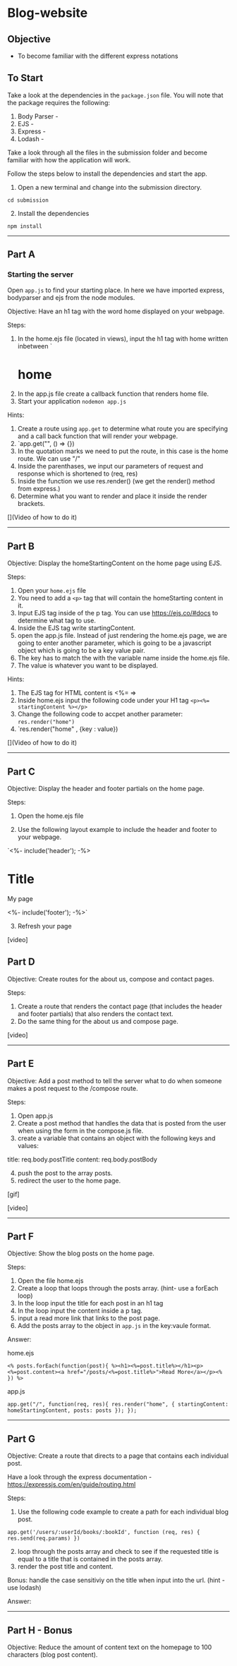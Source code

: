 # Blog-website

## Objective

- To become familiar with the different express notations

## To Start

Take a look at the dependencies in the `package.json` file. You will note that the package requires the following:

1. Body Parser -
2. EJS -
3. Express -
4. Lodash -

Take a look through all the files in the submission folder and become familiar with how the application will work.

Follow the steps below to install the dependencies and start the app.

1. Open a new terminal and change into the submission directory.

`cd submission`

2. Install the dependencies

`npm install`

---

## Part A

### Starting the server

Open `app.js` to find your starting place. In here we have imported express, bodyparser and ejs from the node modules.

Objective: Have an h1 tag with the word home displayed on your webpage.

Steps:

1. In the home.ejs file (located in views), input the h1 tag with home written inbetween `<h1>home</h1>
2. In the app.js file create a callback function that renders home file.
3. Start your application `nodemon app.js`

[](image)

Hints:

1. Create a route using `app.get` to determine what route you are specifying and a call back function that will render your webpage.
2. `app.get("", () => {})
3. In the quotation marks we need to put the route, in this case is the home route. We can use "/"
4. Inside the parenthases, we input our parameters of request and response which is shortened to (req, res)
5. Inside the function we use res.render() (we get the render() method from express.)
6. Determine what you want to render and place it inside the render brackets.

[](Video of how to do it)

---

## Part B

Objective: Display the homeStartingContent on the home page using EJS.

Steps:

1. Open your `home.ejs` file
2. You need to add a `<p>` tag that will contain the homeStarting content in it.
3. Input EJS tag inside of the p tag. You can use https://ejs.co/#docs to determine what tag to use.
4. Inside the EJS tag write startingContent.
5. open the app.js file. Instead of just rendering the home.ejs page, we are going to enter another parameter, which is going to be a javascript object which is going to be a key value pair.
6. The key has to match the with the variable name inside the home.ejs file.
7. The value is whatever you want to be displayed.

[](image)

Hints:

1. The EJS tag for HTML content is <%= =>
2. Inside home.ejs input the following code under your H1 tag `<p><%= startingContent %></p>`
3. Change the following code to accpet another parameter: `res.render("home")`
4. `res.render("home" , {key : value})

[](Video of how to do it)

---

## Part C

Objective: Display the header and footer partials on the home page.

Steps:

1. Open the home.ejs file

2. Use the following layout example to include the header and footer to your webpage.

`<%- include('header'); -%>

<h1>Title</h1>
<p>My page</p>
<%- include('footer'); -%>`

3. Refresh your page

[](image)

[video]

## Part D

Objective: Create routes for the about us, compose and contact pages.

Steps:

1. Create a route that renders the contact page (that includes the header and footer partials) that also renders the contact text.
2. Do the same thing for the about us and compose page.

[video]

 ----

## Part E

Objective: Add a post method to tell the server what to do when someone makes a post request to the /compose route.

Steps:

1. Open app.js
2. Create a post method that handles the data that is posted from the user when using the form in the compose.js file.
3. create a variable that contains an object with the following keys and values:

title: req.body.postTitle
content: req.body.postBody

4. push the post to the array posts.
5. redirect the user to the home page.

[gif]

[video]

----

## Part F

Objective: Show the blog posts on the home page.

Steps:

1. Open the file home.ejs
2. Create a loop that loops through the posts array. (hint- use a forEach loop)
3. In the loop input the title for each post in an h1 tag
4. In the loop input the content inside a p tag.
5. input a read more link that links to the post page.
6. Add the posts array to the object in `app.js` in the key:vaule format.

Answer:

home.ejs

`<% posts.forEach(function(post){ %><h1><%=post.title%></h1><p> <%=post.content><a href="/posts/<%=post.title%>">Read More</a></p><% }) %>`

app.js

`app.get("/", function(req, res){ res.render("home", { startingContent: homeStartingContent, posts: posts }); });`

----

## Part G

Objective: Create a route that directs to a page that contains each individual post.

Have a look through the express documentation - https://expressjs.com/en/guide/routing.html

Steps:

1. Use the following code example to create a path for each individual blog post.

`app.get('/users/:userId/books/:bookId', function (req, res) { res.send(req.params) })`

2. loop through the posts array and check to see if the requested title is equal to a title that is contained in the posts array.
3. render the post title and content.

Bonus: handle the case sensitiviy on the title when input into the url. (hint - use lodash)

Answer:

----

## Part H - Bonus

Objective: Reduce the amount of content text on the homepage to 100 characters (blog post content).
